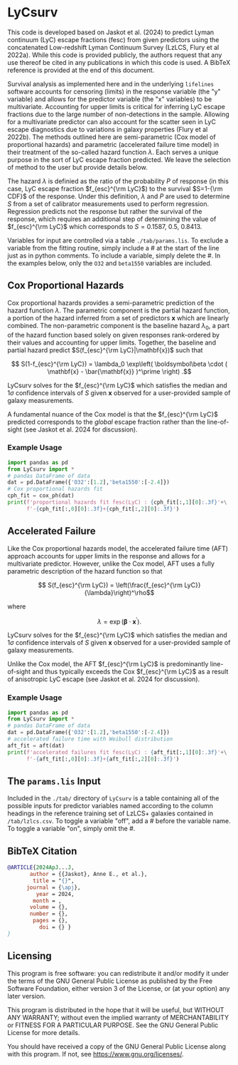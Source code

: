 # LyCsurv

This code is developed based on Jaskot et al. (2024) to predict Lyman continuum (LyC) escape fractions (fesc) from given predictors using the concatenated Low-redshift Lyman Continuum Survey (LzLCS, Flury et al 2022a). While this code is provided publicly, the authors request that any use thereof be cited in any publications in which this code is used. A BibTeX reference is provided at the end of this document.

Survival analysis as implemented here and in the underlying `lifelines` software accounts for censoring (limits) in the response variable (the "y" variable) and allows for the predictor variable (the "x" variables) to be multivariate. Accounting for upper limits is critical for inferring LyC escape fractions due to the large number of non-detections in the sample. Allowing for a multivariate predictor can also account for the scatter seen in LyC escape diagnostics due to variations in galaxy properties (Flury et al 2022b). The methods outlined here are semi-parametric (Cox model of proportional hazards) and parametric (accelerated failure time model) in their treatment of the so-called hazard function $\lambda$. Each serves a unique purpose in the sort of LyC escape fraction predicted. We leave the selection of method to the user but provide details below.

The hazard $\lambda$ is definied as the ratio of the probability $P$ of response (in this case, LyC escape fraction $f_{esc}^{\rm LyC}$) to the survival $S=1-{\rm CDF}$ of the response. Under this definition, $\lambda$ and $P$ are used to determine $S$ from a set of calibrator measurements used to perform regression. Regression predicts not the response but rather the survival of the response, which requires an additional step of determining the value of $f_{esc}^{\rm LyC}$ which corresponds to $S=0.1587,~0.5,~0.8413$.

Variables for input are controlled via a table `./tab/params.lis`. To exclude a variable from the fitting routine, simply include a \# at the start of the line just as in python comments. To include a variable, simply delete the \#. In the examples below, only the `O32` and `beta1550` variables are included.

## Cox Proportional Hazards

Cox proportional hazards provides a semi-parametric prediction of the hazard function $\lambda$. The parametric component is the partial hazard function, a portion of the hazard inferred from a set of predictors **x** which are linearly combined. The non-parametric component is the baseline hazard $\lambda_0$, a part of the hazard function based solely on given responses rank-ordered by their values and accounting for upper limits. Together, the baseline and partial hazard predict $S(f_{esc}^{\rm LyC}|\mathbf{x})$ such that

$$ S(1-f_{esc}^{\rm LyC}) = \lambda_0 \exp\left( \boldsymbol\beta \cdot ( \mathbf{x} - \bar{\mathbf{x}} )^\prime  \right) .$$

LyCsurv solves for the $f_{esc}^{\rm LyC}$ which satisfies the median and $1\sigma$ confidence intervals of $S$ given **x** observed for a user-provided sample of galaxy measurements.

A fundamental nuance of the Cox model is that the $f_{esc}^{\rm LyC}$ predicted corresponds to the *global* escape fraction rather than the line-of-sight (see Jaskot et al. 2024 for discussion).

### Example Usage
``` python
import pandas as pd
from LyCsurv import *
# pandas DataFrame of data
dat = pd.DataFrame({'O32':[1.2],'beta1550':[-2.4]})
# Cox proportional hazards fit
cph_fit = cox_ph(dat)
print(f'proportional hazards fit fesc(LyC) : {cph_fit[:,1][0]:.3f}'+\
      f'-{cph_fit[:,0][0]:.3f}+{cph_fit[:,2][0]:.3f}')
```

## Accelerated Failure

Like the Cox proportional hazards model, the accelerated failure time (AFT) approach accounts for upper limits in the response and allows for a multivariate predictor. However, unlike the Cox model, AFT uses a fully parametric description of the hazard function so that

$$ S(f_{esc}^{\rm LyC}) = \left(\frac{f_{esc}^{\rm LyC}}{\lambda}\right)^\rho$$

where

$$ \lambda = \exp(\boldsymbol\beta \cdot \mathbf{x}^\prime) .$$

LyCsurv solves for the $f_{esc}^{\rm LyC}$ which satisfies the median and $1\sigma$ confidence intervals of $S$ given **x** observed for a user-provided sample of galaxy measurements.

Unlike the Cox model, the AFT $f_{esc}^{\rm LyC}$ is predominantly line-of-sight and thus typically exceeds the Cox $f_{esc}^{\rm LyC}$ as a result of anisotropic LyC escape (see Jaskot et al. 2024 for discussion).

### Example Usage
``` python
import pandas as pd
from LyCsurv import *
# pandas DataFrame of data
dat = pd.DataFrame({'O32':[1.2],'beta1550':[-2.4]})
# accelerated failure time with Weibull distribution
aft_fit = aft(dat)
print(f'accelerated failures fit fesc(LyC) : {aft_fit[:,1][0]:.3f}'+\
      f'-{aft_fit[:,0][0]:.3f}+{aft_fit[:,2][0]:.3f}')
```

## The `params.lis` Input

Included in the `./tab/` directory of `LyCsurv` is a table containing all of the possible inputs for predictor variables named according to the column headings in the reference training set of LzLCS+ galaxies contained in `/tab/lzlcs.csv`. To toggle a variable "off", add a \# before the variable name. To toggle a variable "on", simply omit the \#.

## BibTeX Citation
``` bibtex
@ARTICLE{2024ApJ...J,
       author = {{Jaskot}, Anne E., et al.},
        title = "{}",
      journal = {\apj},
         year = 2024,
        month = ,
       volume = {},
       number = {},
        pages = {},
          doi = {} }
}
```

## Licensing

This program is free software: you can redistribute it and/or modify it under the terms of the GNU General Public License as published by the Free Software Foundation, either version 3 of the License, or (at your option) any later version.

This program is distributed in the hope that it will be useful, but WITHOUT ANY WARRANTY; without even the implied warranty of MERCHANTABILITY or FITNESS FOR A PARTICULAR PURPOSE. See the GNU General Public License for more details.

You should have received a copy of the GNU General Public License along with this program. If not, see <https://www.gnu.org/licenses/>.
